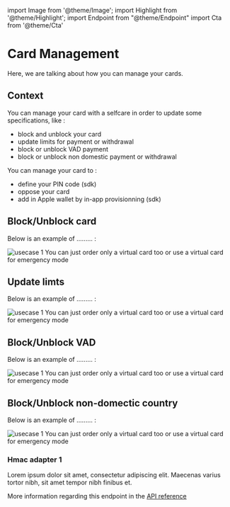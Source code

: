 import Image from '@theme/Image';
import Highlight from '@theme/Highlight';
import Endpoint from "@theme/Endpoint"
import Cta from '@theme/Cta'

# Card Management 

Here, we are talking about how you can manage your cards.

## Context
You can manage your card with a selfcare in order to update some specifications, like : 
- block and unblock your card
- update limits for payment or withdrawal
- block or unblock VAD payment
- block or unblock non domestic payment or withdrawal

You can manage your card to : 
- define your PIN code (sdk)
- oppose your card 
- add in Apple wallet by in-app provisionning (sdk)

## Block/Unblock card
Below is an example of ......... :

<Image src="docs/Card_Self_Verrou.png" alt="usecase 1"/>

<Highlight>
You can just order only a virtual card too or use a virtual card for emergency mode
</Highlight>

## Update limts
Below is an example of ......... :

<Image src="docs/Card_Self_UpdateLimits.png" alt="usecase 1"/>

<Highlight>
You can just order only a virtual card too or use a virtual card for emergency mode
</Highlight>

## Block/Unblock VAD
Below is an example of ......... :

<Image src="docs/Card_Self_VAD.png" alt="usecase 1"/>

<Highlight>
You can just order only a virtual card too or use a virtual card for emergency mode
</Highlight>

## Block/Unblock non-domectic country
Below is an example of ......... :

<Image src="docs/Card_Self_ETR.png" alt="usecase 1"/>

<Highlight>
You can just order only a virtual card too or use a virtual card for emergency mode
</Highlight>

### Hmac adapter 1

Lorem ipsum dolor sit amet, consectetur adipiscing elit. Maecenas varius tortor nibh, sit amet tempor nibh finibus et.

More information regarding this endpoint in the [API reference](/api/Core)

<Endpoint apiUrl="/v1.0/migrationProxy" path="/api​/v1.0​/users​/{userid}​/kyc​/identitycontrol" method="post"/>

<!-- <Endpoint apiUrl="/v1.0/migrationProxy" path="​/api/v1.0/users/{userid}/cards/{id}" method="delete"/> -->

<Cta
  context="doc"
  ui="button"
  link="/api/Core"
  label="Try it out"
/>
